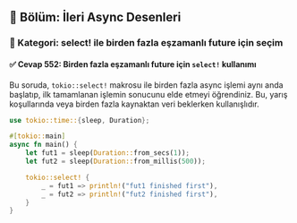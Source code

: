 ## 📘 Bölüm: İleri Async Desenleri  
### 🔹 Kategori: select! ile birden fazla eşzamanlı future için seçim  
#### ✅ Cevap 552: Birden fazla eşzamanlı future için `select!` kullanımı

Bu soruda, `tokio::select!` makrosu ile birden fazla async işlemi aynı anda başlatıp, ilk tamamlanan işlemin sonucunu elde etmeyi öğrendiniz. Bu, yarış koşullarında veya birden fazla kaynaktan veri beklerken kullanışlıdır.

```rust
use tokio::time::{sleep, Duration};

#[tokio::main]
async fn main() {
    let fut1 = sleep(Duration::from_secs(1));
    let fut2 = sleep(Duration::from_millis(500));

    tokio::select! {
        _ = fut1 => println!("fut1 finished first"),
        _ = fut2 => println!("fut2 finished first"),
    }
}
```
